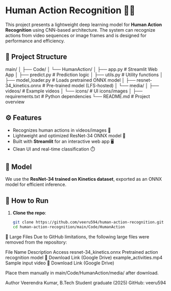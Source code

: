 # Human Action Recognition 🎯🧠

This project presents a lightweight deep learning model for **Human Action Recognition** using CNN-based architecture. The system can recognize actions from video sequences or image frames and is designed for performance and efficiency.

## 📁 Project Structure

main/
│
├── Code/
│ └── HumanAction/
│ ├── app.py # Streamlit Web App
│ ├── predict.py # Prediction logic
│ ├── utils.py # Utility functions
│ ├── model_loader.py # Loads pretrained ONNX model
│ ├── resnet-34_kinetics.onnx # Pre-trained model (LFS-hosted)
│ └── media/
│ ├── videos/ # Example videos
│ └── icons/ # UI icons/images
│
├── requirements.txt # Python dependencies
└── README.md # Project overview


## ⚙️ Features

- Recognizes human actions in videos/images 🎥
- Lightweight and optimized ResNet-34 ONNX model 🧠
- Built with **Streamlit** for an interactive web app 🖥️
- Clean UI and real-time classification ⏱️

## 🧠 Model

We use the **ResNet-34 trained on Kinetics dataset**, exported as an ONNX model for efficient inference.

## 🚀 How to Run

1. **Clone the repo**:
   ```bash
   git clone https://github.com/veeru594/human-action-recognition.git
   cd human-action-recognition/main/Code/HumanAction

🔗 Large Files
Due to GitHub limitations, the following large files were removed from the repository:

File Name	Description	Access
resnet-34_kinetics.onnx	Pretrained action recognition model	🔗 Download Link (Google Drive)
example_activities.mp4	Sample input video	🔗 Download Link (Google Drive)

Place them manually in main/Code/HumanAction/media/ after download.

 Author
Veerendra Kumar,  B.Tech Student graduate (2025)
GitHub: veeru594
